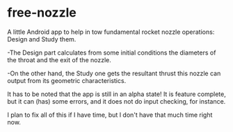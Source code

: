 free-nozzle
===========

A little Android app to help in tow fundamental rocket nozzle operations: Design and Study them.

-The Design part calculates from some initial conditions the diameters of the throat and the exit of
the nozzle.

-On the other hand, the Study one gets the resultant thrust this nozzle can output from its geometric
characteristics.

It has to be noted that the app is still in an alpha state! It is feature complete, but it can (has)
some errors, and it does not do input checking, for instance.

I plan to fix all of this if I have time, but I don't have that much time right now.